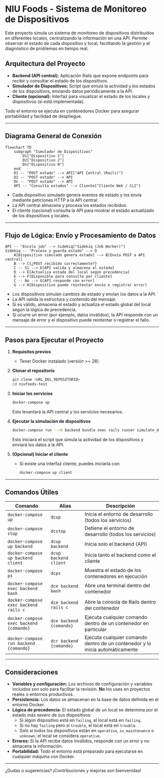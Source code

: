# NIU Foods - Sistema de Monitoreo de Dispositivos

Este proyecto simula un sistema de monitoreo de dispositivos distribuidos en diferentes locales, centralizando la información en una API. Permite observar el estado de cada dispositivo y local, facilitando la gestión y el diagnóstico de problemas en tiempo real.

## Arquitectura del Proyecto

- **Backend (API central):** Aplicación Rails que expone endpoints para recibir y consultar el estado de los dispositivos.
- **Simulador de Dispositivos:** Script que emula la actividad y los estados de los dispositivos, enviando datos periódicamente a la API.
- **Cliente (opcional):** Interfaz para visualizar el estado de los locales y dispositivos (si está implementada).

Todo el entorno se ejecuta en contenedores Docker para asegurar portabilidad y facilidad de despliegue.

---

## Diagrama General de Conexión

```mermaid
flowchart TD
    subgraph "Simulador de Dispositivos"
        D1["Dispositivo 1"]
        D2["Dispositivo 2"]
        Dn["Dispositivo N"]
    end
    D1 -- "POST estado" --> API["API Central (Rails)"]
    D2 -- "POST estado" --> API
    Dn -- "POST estado" --> API
    API -- "Consulta estados" --> Cliente["Cliente Web / CLI"]
```

- Cada dispositivo simulado genera eventos de estado y los envía mediante peticiones HTTP a la API central.
- La API central almacena y procesa los estados recibidos.
- El cliente (opcional) consulta la API para mostrar el estado actualizado de los dispositivos y locales.

---

## Flujo de Lógica: Envío y Procesamiento de Datos

```mermaid
API -- "Encola job" --> Sidekiq["Sidekiq (Job Worker)"]
Sidekiq -- "Procesa y guarda estado" --> D
    A[Dispositivo simulado genera estado] --> B[Envía POST a API central]
    B --> C{¿POST recibido correctamente?}
    C -- Sí --> D[API valida y almacena el estado]
    D --> E[Actualiza estado del local según precedencia]
    E --> F[Disponible para consulta por cliente]
    C -- No --> G[API responde con error]
    G --> H[Dispositivo puede reintentar envío o registrar error]
```

- Los dispositivos simulan cambios de estado y envían los datos a la API.
- La API valida la estructura y contenido del mensaje.
- Si es válido, almacena el estado y actualiza el estado global del local según la lógica de precedencia.
- Si ocurre un error (por ejemplo, datos inválidos), la API responde con un mensaje de error y el dispositivo puede reintentar o registrar el fallo.

---

## Pasos para Ejecutar el Proyecto

1. **Requisitos previos**
   - Tener Docker instalado (versión >= 28).

2. **Clonar el repositorio**
   ```sh
   git clone <URL_DEL_REPOSITORIO>
   cd niufoods-test
   ```

3. **Iniciar los servicios**
   ```sh
   docker-compose up
   ```
   Esto levantará la API central y los servicios necesarios.

4. **Ejecutar la simulación de dispositivos**
   ```sh
   docker-compose run --rm backend bundle exec rails runner simulate_device_activity.rb
   ```
   Esto iniciará el script que simula la actividad de los dispositivos y enviará los datos a la API.

5. **(Opcional) Iniciar el cliente**
   - Si existe una interfaz cliente, puedes iniciarla con:
     ```sh
     docker-compose up client
     ```

---

## Comandos Útiles

| Comando                                      | Alias                    | Descripción                                                                                      |
|----------------------------------------------|--------------------------|--------------------------------------------------------------------------------------------------|
| `docker-compose up`                          | `dcup`                   | Inicia el entorno de desarrollo (todos los servicios)                                            |
| `docker-compose stop`                        | `dcstop`                 | Detiene el entorno de desarrollo (todos los servicios)                                           |
| `docker-compose up backend`                  | `dcup backend`           | Inicia solo el backend (API)                                                                     |
| `docker-compose up backend client`           | `dcup backend client`    | Inicia tanto el backend como el cliente                                                          |
| `docker-compose ps`                          | `dcps`                   | Muestra el estado de los contenedores en ejecución                                               |
| `docker-compose exec backend bash`           | `dce backend bash`       | Abre una terminal dentro del contenedor                                                          |
| `docker-compose exec backend rails c`        | `dce backend rails c`    | Abre la consola de Rails dentro del contenedor                                                   |
| `docker-compose exec backend {comando}`      | `dce backend {comando}`  | Ejecuta cualquier comando dentro de un contenedor en particular                                  |
| `docker-compose run backend {comando}`       | `dcr backend {comando}`  | Ejecuta cualquier comando dentro de un contenedor y lo inicia automáticamente                    |

---

## Consideraciones

- **Variables y configuración:** Los archivos de configuración y variables incluidos son solo para facilitar la revisión. **No** los uses en proyectos reales o entornos productivos.
- **Persistencia:** Los datos se almacenan en la base de datos definida en el entorno Docker.
- **Lógica de precedencia:** El estado global de un local se determina por el estado más severo de sus dispositivos:
  - Si algún dispositivo está en `failing`, el local está en `failing`.
  - Si no hay `failing` pero sí `trouble`, el local está en `trouble`.
  - Solo si todos los dispositivos están en `operative`, `in_maintenance` o `unknown`, el local se considera `operative`.
- **Errores:** Si la API recibe datos inválidos, responde con un error y no almacena la información.
- **Portabilidad:** Todo el entorno está preparado para ejecutarse en cualquier máquina con Docker.

---

¿Dudas o sugerencias? ¡Contribuciones y mejoras son bienvenidas!
